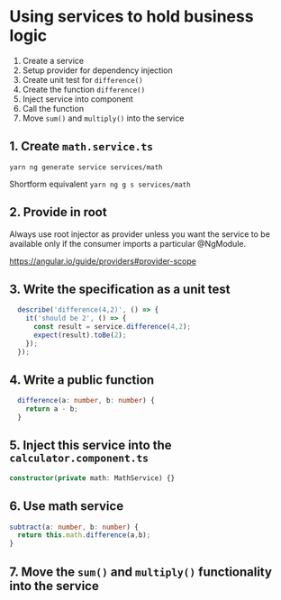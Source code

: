 # Using services to hold business logic

1. Create a service
2. Setup provider for dependency injection
3. Create unit test for `difference()`
4. Create the function `difference()` 
5. Inject service into component
6. Call the function
7. Move `sum()` and `multiply()` into the service

## 1. Create `math.service.ts`
```
yarn ng generate service services/math
```
Shortform equivalent `yarn ng g s services/math`

## 2. Provide in root
Always use root injector as provider unless you want the service to be
available only if the consumer imports a particular @NgModule.

https://angular.io/guide/providers#provider-scope

## 3. Write the specification as a unit test
```typescript
  describe('difference(4,2)', () => {
    it('should be 2', () => {
      const result = service.difference(4,2);
      expect(result).toBe(2);
    });
  });
```

## 4. Write a public function
```typescript
  difference(a: number, b: number) {
    return a - b;
  }
```

## 5. Inject this service into the `calculator.component.ts`
```typescript
constructor(private math: MathService) {}
```

## 6. Use math service
```typescript
subtract(a: number, b: number) {
  return this.math.difference(a,b);
}
```

## 7. Move the `sum()` and `multiply()` functionality into the service